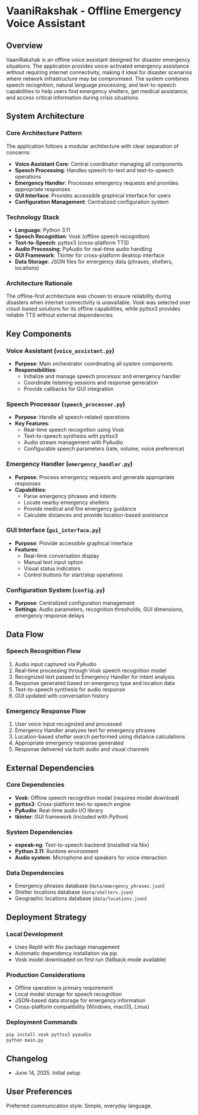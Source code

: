 # VaaniRakshak - Offline Emergency Voice Assistant

## Overview

VaaniRakshak is an offline voice assistant designed for disaster emergency situations. The application provides voice-activated emergency assistance without requiring internet connectivity, making it ideal for disaster scenarios where network infrastructure may be compromised. The system combines speech recognition, natural language processing, and text-to-speech capabilities to help users find emergency shelters, get medical assistance, and access critical information during crisis situations.

## System Architecture

### Core Architecture Pattern
The application follows a modular architecture with clear separation of concerns:

- **Voice Assistant Core**: Central coordinator managing all components
- **Speech Processing**: Handles speech-to-text and text-to-speech operations
- **Emergency Handler**: Processes emergency requests and provides appropriate responses
- **GUI Interface**: Provides accessible graphical interface for users
- **Configuration Management**: Centralized configuration system

### Technology Stack
- **Language**: Python 3.11
- **Speech Recognition**: Vosk (offline speech recognition)
- **Text-to-Speech**: pyttsx3 (cross-platform TTS)
- **Audio Processing**: PyAudio for real-time audio handling
- **GUI Framework**: Tkinter for cross-platform desktop interface
- **Data Storage**: JSON files for emergency data (phrases, shelters, locations)

### Architecture Rationale
The offline-first architecture was chosen to ensure reliability during disasters when internet connectivity is unavailable. Vosk was selected over cloud-based solutions for its offline capabilities, while pyttsx3 provides reliable TTS without external dependencies.

## Key Components

### Voice Assistant (`voice_assistant.py`)
- **Purpose**: Main orchestrator coordinating all system components
- **Responsibilities**: 
  - Initialize and manage speech processor and emergency handler
  - Coordinate listening sessions and response generation
  - Provide callbacks for GUI integration

### Speech Processor (`speech_processor.py`)
- **Purpose**: Handle all speech-related operations
- **Key Features**:
  - Real-time speech recognition using Vosk
  - Text-to-speech synthesis with pyttsx3
  - Audio stream management with PyAudio
  - Configurable speech parameters (rate, volume, voice preference)

### Emergency Handler (`emergency_handler.py`)
- **Purpose**: Process emergency requests and generate appropriate responses
- **Capabilities**:
  - Parse emergency phrases and intents
  - Locate nearby emergency shelters
  - Provide medical and fire emergency guidance
  - Calculate distances and provide location-based assistance

### GUI Interface (`gui_interface.py`)
- **Purpose**: Provide accessible graphical interface
- **Features**:
  - Real-time conversation display
  - Manual text input option
  - Visual status indicators
  - Control buttons for start/stop operations

### Configuration System (`config.py`)
- **Purpose**: Centralized configuration management
- **Settings**: Audio parameters, recognition thresholds, GUI dimensions, emergency response delays

## Data Flow

### Speech Recognition Flow
1. Audio input captured via PyAudio
2. Real-time processing through Vosk speech recognition model
3. Recognized text passed to Emergency Handler for intent analysis
4. Response generated based on emergency type and location data
5. Text-to-speech synthesis for audio response
6. GUI updated with conversation history

### Emergency Response Flow
1. User voice input recognized and processed
2. Emergency Handler analyzes text for emergency phrases
3. Location-based shelter search performed using distance calculations
4. Appropriate emergency response generated
5. Response delivered via both audio and visual channels

## External Dependencies

### Core Dependencies
- **Vosk**: Offline speech recognition model (requires model download)
- **pyttsx3**: Cross-platform text-to-speech engine
- **PyAudio**: Real-time audio I/O library
- **tkinter**: GUI framework (included with Python)

### System Dependencies
- **espeak-ng**: Text-to-speech backend (installed via Nix)
- **Python 3.11**: Runtime environment
- **Audio system**: Microphone and speakers for voice interaction

### Data Dependencies
- Emergency phrases database (`data/emergency_phrases.json`)
- Shelter locations database (`data/shelters.json`)
- Geographic locations database (`data/locations.json`)

## Deployment Strategy

### Local Development
- Uses Replit with Nix package management
- Automatic dependency installation via pip
- Vosk model downloaded on first run (fallback mode available)

### Production Considerations
- Offline operation is primary requirement
- Local model storage for speech recognition
- JSON-based data storage for emergency information
- Cross-platform compatibility (Windows, macOS, Linux)

### Deployment Commands
```bash
pip install vosk pyttsx3 pyaudio
python main.py
```

## Changelog
- June 14, 2025. Initial setup

## User Preferences
Preferred communication style: Simple, everyday language.